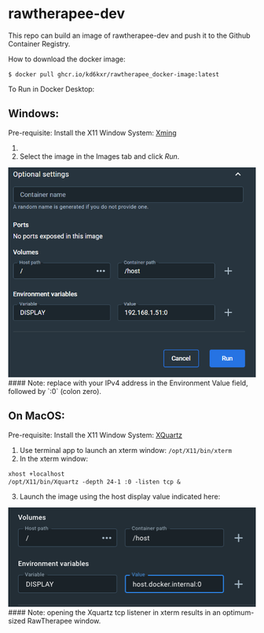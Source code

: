 # rawtherapee-dev
This repo can build an image of rawtherapee-dev and push it to the Github Container Registry.

How to download the docker image:
```
$ docker pull ghcr.io/kd6kxr/rawtherapee_docker-image:latest
```

To Run in Docker Desktop:

## Windows:
Pre-requisite: Install the X11 Window System: [Xming](http://www.straightrunning.com/XmingNotes/)

1. 
2. Select the image in the Images tab and click *Run*.
<img src="docker-optional-settings.png"  width="550">
#### Note: replace with your IPv4 address in the Environment Value field, followed by `:0` (colon zero).

## On MacOS:
Pre-requisite: Install the X11 Window System: [XQuartz](https://www.xquartz.org)
1. Use terminal app to launch an xterm window: `/opt/X11/bin/xterm`
2. In the xterm window:
```
xhost +localhost
/opt/X11/bin/Xquartz -depth 24-1 :0 -listen tcp &
```
3. Launch the image using the host display value indicated here:
<img src="mac-docker-options.png"  width="550">
#### Note: opening the Xquartz tcp listener in xterm results in an optimum-sized RawTherapee window.
